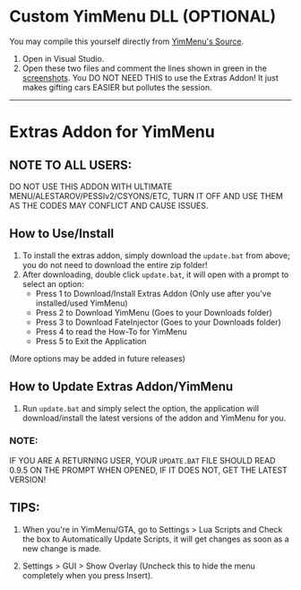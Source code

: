 # Custom YimMenu DLL (OPTIONAL)   
You may compile this yourself directly from [YimMenu's Source](https://github.com/YimMenu/YimMenu).
1. Open in Visual Studio.
2. Open these two files and comment the lines shown in green in the [screenshots](https://imgur.com/a/4dMx3mc).
You DO NOT NEED THIS to use the Extras Addon!  It just makes gifting cars EASIER but pollutes the session.
---

# Extras Addon for YimMenu

## NOTE TO ALL USERS:

DO NOT USE THIS ADDON WITH ULTIMATE MENU/ALESTAROV/PESSIv2/CSYONS/ETC, TURN IT OFF AND USE THEM AS THE CODES MAY CONFLICT AND CAUSE ISSUES.

## How to Use/Install

1. To install the extras addon, simply download the `update.bat` from above; you do not need to download the entire zip folder!
2. After downloading, double click `update.bat`, it will open with a prompt to select an option:
   - Press 1 to Download/Install Extras Addon (Only use after you've installed/used YimMenu)
   - Press 2 to Download YimMenu (Goes to your Downloads folder)
   - Press 3 to Download FateInjector (Goes to your Downloads folder)
   - Press 4 to read the How-To for YimMenu
   - Press 5 to Exit the Application

(More options may be added in future releases)
## How to Update Extras Addon/YimMenu

1. Run `update.bat` and simply select the option, the application will download/install the latest versions of the addon and YimMenu for you.


### NOTE:

IF YOU ARE A RETURNING USER, YOUR `UPDATE.BAT` FILE SHOULD READ 0.9.5 ON THE PROMPT WHEN OPENED, IF IT DOES NOT, GET THE LATEST VERSION!

## TIPS:

1. When you're in YimMenu/GTA, go to Settings > Lua Scripts and Check the box to Automatically Update Scripts, it will get changes as soon as a new change is made.

2. Settings > GUI > Show Overlay (Uncheck this to hide the menu completely when you press Insert).
